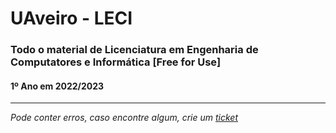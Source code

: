 # UAveiro - LECI
### Todo o material de Licenciatura em Engenharia de Computatores e Informática [Free for Use]
#### 1º Ano em 2022/2023
---
*Pode conter erros, caso encontre algum, crie um* [*ticket*](https://github.com/TiagoRG/uaveiro-leci/issues/new)